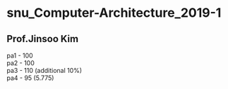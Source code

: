 # snu_Computer-Architecture_2019-1
## Prof.Jinsoo Kim
pa1 - 100  
pa2 - 100  
pa3 - 110  (additional 10%)  
pa4 - 95   (5.775)  
